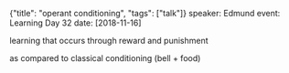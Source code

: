 {"title": "operant conditioning", "tags": ["talk"]}
speaker: Edmund
event: Learning Day 32
date: [2018-11-16]

learning that occurs through reward and punishment

as compared to classical conditioning (bell + food)

